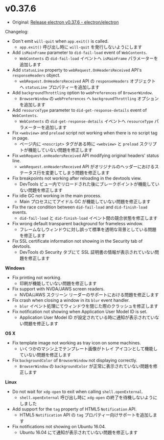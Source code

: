 # v0.37.6

- Original: [Release electron v0.37.6 - electron/electron](https://github.com/electron/electron/releases/tag/v0.37.6)

Changelog:

- Don't emit `will-quit` when `app.exit()` is called.
  - `app.exit()` 呼び出し時に `will-quit` を発行しないようにします
- Add `isMainFrame` parameter to `did-fail-load` event of `WebContents`.
  - `WebContents` の `did-fail-load` イベントへ `isMainFrame` パラメーターを追加します
- Add `statusLine` property to `webRequest.OnHeadersReceived` API's `responseHeaders` object.
  - `webRequest.OnHeadersReceived` API の `responseHeaders` オブジェクトへ `statusLine` プロパティーを追加します
- Add `backgroundThrottling` option to `webPreferences` of `BrowserWindow`.
  - `BrowserWindow` の `webPreferences` へ `backgroundThrottling` オプションを追加します
- Add `resourceType` parameter to `did-get-response-details` event of `WebContents`.
  - `WebContents` の `did-get-response-details` イベントへ `resourceType` パラメーターを追加します
- Fix `<webview>` and `preload` script not working when there is no script tag in page.
  - ページ内に `<noscript>` タグがある時に `<webview>` と `preload` スクリプトが機能していない問題を修正します
- Fix `webRequest.onHeadersReceived` API modifying original headers' status line.
  - `webRequest.onHeadersReceived` API がオリジナルのヘッダーにおけるステータス行を変更してしまう問題を修正します
- Fix breakpoints not working after reloading in the devtools view.
  - DevTools ビュー内でリロードされた後にブレークポイントが機能していない問題を修正します
- Fix idle GC not working in the main process.
  - Main プロセスにてアイドル GC が機能していない問題を修正します
- Fix the race condition between `did-fail-load` and `did-finish-load` events.
  - `did-fail-load` と `did-finish-load` イベント間の競合状態を修正します
- Fix wrong default transparent background for frameless window.
  - フレームなしウィンドウに対し誤って標準を透明な背景としている問題を修正します
- Fix SSL certificate information not showing in the Security tab of devtools.
  - DevTools の Security タブにて SSL 証明書の情報が表示されていない問題を修正します

**Windows**

- Fix printing not working.
  - 印刷が機能していない問題を修正します
- Fix support with NVDA/JAWS screen readers.
  - NVDA/JAWS スクリーン リーダーのサポートにおける問題を修正します
- Fix crash when closing a window in its `blur` event handler.
  - `blur` イベント処理にてウィンドウを閉じた際のクラッシュを修正します
- Fix notification not showing when Application User Model ID is set.
  - Application User Model ID が設定されている時に通知が表示されていない問題を修正します

**OS X**

- Fix template image not working as tray icon on some machines.
  - いくつかのマシン上でテンプレート画像がトレイ アイコンとして機能していない問題を修正します
- Fix `backgroundColor` of `BrowserWindow` not displaying correctly.
  - `BrowserWindow` の `backgroundColor` が正常に表示されていない問題を修正します

**Linux**

- Do not wait for `xdg-open` to exit when calling `shell.openExternal`.
  - `shell.openExternal` 呼び出し時に `xdg-open` の終了を待機しないようにしました
- Add support for the `tag` property of HTML5 `Notification` API.
  - HTML5 `Notification` API の `tag` プロパティー向けサポートを追加します
- Fix notifications not showing on Ubuntu 16.04.
  - Ubuntu 16.04 にて通知が表示されていない問題を修正します

